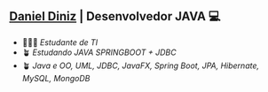 ## [Daniel Diniz](https://github.com/DanDiniz) | Desenvolvedor JAVA 💻

- 👨🏾‍🎓 *Estudante de TI*
- 🪴 *Estudando JAVA SPRINGBOOT + JDBC*
- 🪴 *Java e OO, UML, JDBC, JavaFX, Spring Boot, JPA, Hibernate, MySQL, MongoDB*





